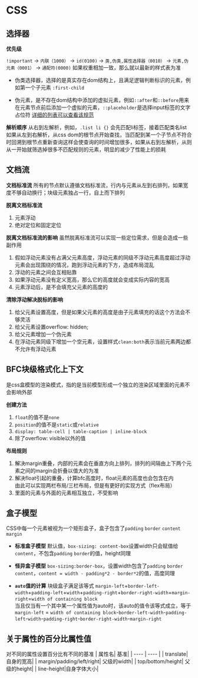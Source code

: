 # CSS

## 选择器
**优先级**

`!important` -> `内联（1000）` -> `id(0100)` -> `类,伪类,属性选择器（0010）` -> `元素,伪元素（0001）` -> `通配符(0000)` 
如果权重相加一致，那么就以最新的样式表为准

- 伪类选择器，选择的是真实存在dom结构上，且满足逻辑判断标识的元素，例如第一个子元素 `:first-child`

- 伪元素，是不存在dom结构中添加的虚拟元素，例如`::after`和`::before`用来在元素节点前后添加一个虚拟的元素，`::placeholder`是选择input标签的文字占位符
[详细的列表可以查看该规范](https://developer.mozilla.org/zh-CN/docs/Learn/CSS/Building_blocks/Selectors/Pseudo-classes_and_pseudo-elements)

**解析顺序**
从右到左解析，例如，`.list li {}` 会先匹配li标签，接着匹配类名list
如果从左到右解析，从css dom的根节点开始查找，当匹配到某一个子节点不符合时回溯到根节点重新查询这样会使查询的时间增加很多，如果从右到左解析，从则从一开始就筛选掉很多不匹配规则的元素，明显的减少了性能上的损耗

## 文档流
**文档标准流**
所有的节点默认遵循文档标准流，行内与元素从左到右排列，如果宽度不够自动换行；块级元素独占一行，自上而下排列

**脱离文档标准流**
1. 元素浮动
2. 绝对定位和固定定位

**脱离文档标准流的影响** 虽然脱离标准流可以实现一些定位需求，但是会造成一些副作用
1. 假如浮动元素没有占满父元素高度，浮动元素的同级不浮动元素高度超过浮动元素会出现围绕的情况，跑到浮动元素的下方，造成布局混乱
2. 浮动的元素之间会互相贴靠
3. 如果浮动元素没有定义宽高，那么它的高度就会变成实际内容的宽高
4. 元素浮动后，是不会填充父元素的高度的

**清除浮动解决脱标的影响**
1. 给父元素设置高度，但是如果父元素的高度是由子元素填充的话这个方法会不够灵活
2. 给父元素设置overflow: hidden;
3. 给父元素增加一个伪元素
4. 在浮动元素同级下增加一个空元素，设置样式`clean:both`表示当前元素两边都不允许有浮动元素

## BFC块级格式化上下文
是css盒模型的渲染模式，指的是当前模型形成一个独立的渲染区域里面的元素不会影响外部

**创建方法**
1. `float`的值不是`none`
2. `position`的值不是`static`或`relative`
3. `display: table-cell | table-caption | inline-block`
4. 除了overflow: visible以外的值

**布局规则**
1. 解决margin重叠，内部的元素会在垂直方向上排列，排列的间隔由上下两个元素之间的margin会折叠以值大的为准
2. 解决float引起的重叠，计算bfc高度时，float元素的高度也会包含在内<br/>
   由此可以实现两栏布局/三栏布局，但是有更好的实现方式（flex布局）
3. 里面的元素与外面的元素相互独立，不受影响 <br />
   
## 盒子模型
CSS中每一个元素被视为一个矩形盒子，盒子包含了`padding` `border` `content` `margin`
- **标准盒子模型** 默认值，`box-sizing: content-box`设置width只会赋值给`content`，不包含`padding` `border`的值，height同理

- **怪异盒子模型** `box-sizing:border-box`，设置width包含了`padding` `border` `content`，`content = width - padding*2 - border*2`的值，高度同理<br>

- **`auto`值的计算** 块级盒子满足该等式
`margin-left`+`border-left-width`+`padding-left`+`width`+`padding-right`+`border-right-width`+`margin-right`=`width of containing block`<br/>
当且仅当有一个其中某一个属性值为auto时，该auto的值令该等式成立，等于<br/>
`margin-left` = `width of containing block`-`border-left-width`-`padding-left`-`width`-`padding-right`-`border-right-width`-`margin-right`

## 关于属性的百分比属性值
对不同的属性设置百分比有不同的基准
| 属性名|  基准|
| ---- | ---- |
| translate| 自身的宽高|
| margin/padding/left/right| 父级的width| 
| top/bottom/height| 父级的height|
| line-height|自身字体大小|